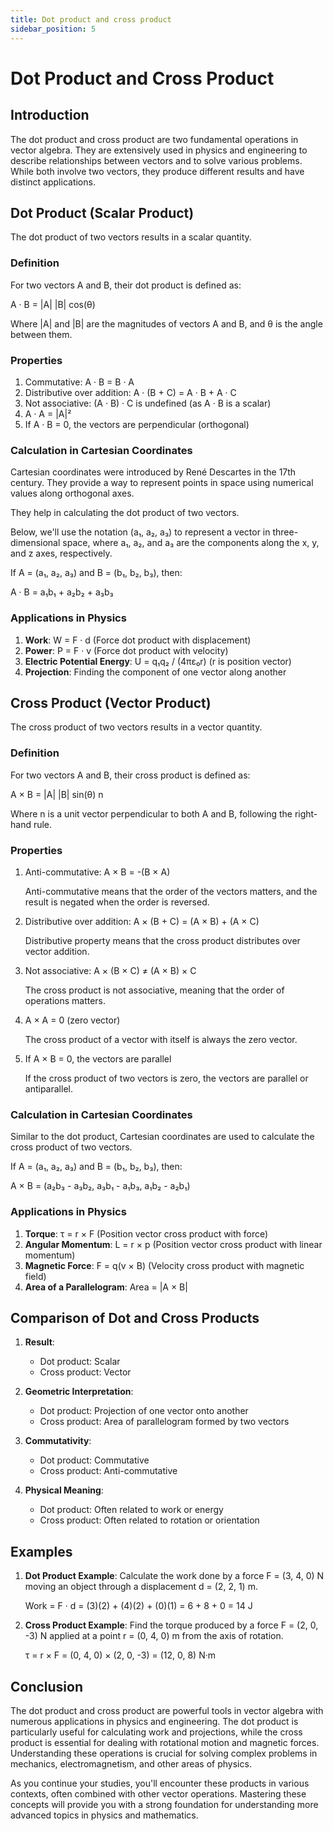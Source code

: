 ```yaml
---
title: Dot product and cross product
sidebar_position: 5
---
```

# Dot Product and Cross Product

## Introduction

The dot product and cross product are two fundamental operations in vector algebra. They are extensively used in physics and engineering to describe relationships between vectors and to solve various problems. While both involve two vectors, they produce different results and have distinct applications.

## Dot Product (Scalar Product)

The dot product of two vectors results in a scalar quantity.

### Definition

For two vectors A and B, their dot product is defined as:

A · B = |A| |B| cos(θ)

Where |A| and |B| are the magnitudes of vectors A and B, and θ is the angle between them.

### Properties

1. Commutative: A · B = B · A
2. Distributive over addition: A · (B + C) = A · B + A · C
3. Not associative: (A · B) · C is undefined (as A · B is a scalar)
4. A · A = |A|²
5. If A · B = 0, the vectors are perpendicular (orthogonal)

### Calculation in Cartesian Coordinates

Cartesian coordinates were introduced by René Descartes in the 17th century. They provide a way to represent points in space using numerical values along orthogonal axes.

They help in calculating the dot product of two vectors.

Below, we'll use the notation (a₁, a₂, a₃) to represent a vector in three-dimensional space, where a₁, a₂, and a₃ are the components along the x, y, and z axes, respectively.

If A = (a₁, a₂, a₃) and B = (b₁, b₂, b₃), then:

A · B = a₁b₁ + a₂b₂ + a₃b₃

### Applications in Physics

1. **Work**: W = F · d (Force dot product with displacement)
2. **Power**: P = F · v (Force dot product with velocity)
3. **Electric Potential Energy**: U = q₁q₂ / (4πε₀r) (r is position vector)
4. **Projection**: Finding the component of one vector along another

## Cross Product (Vector Product)

The cross product of two vectors results in a vector quantity.

### Definition

For two vectors A and B, their cross product is defined as:

A × B = |A| |B| sin(θ) n

Where n is a unit vector perpendicular to both A and B, following the right-hand rule.

### Properties

1. Anti-commutative: A × B = -(B × A) 

   Anti-commutative means that the order of the vectors matters, and the result is negated when the order is reversed.

2. Distributive over addition: A × (B + C) = (A × B) + (A × C)

   Distributive property means that the cross product distributes over vector addition.

3. Not associative: A × (B × C) ≠ (A × B) × C

    The cross product is not associative, meaning that the order of operations matters.

4. A × A = 0 (zero vector)

    The cross product of a vector with itself is always the zero vector.

5. If A × B = 0, the vectors are parallel

    If the cross product of two vectors is zero, the vectors are parallel or antiparallel.

### Calculation in Cartesian Coordinates

Similar to the dot product, Cartesian coordinates are used to calculate the cross product of two vectors.

If A = (a₁, a₂, a₃) and B = (b₁, b₂, b₃), then:

A × B = (a₂b₃ - a₃b₂, a₃b₁ - a₁b₃, a₁b₂ - a₂b₁)

### Applications in Physics

1. **Torque**: τ = r × F (Position vector cross product with force)
2. **Angular Momentum**: L = r × p (Position vector cross product with linear momentum)
3. **Magnetic Force**: F = q(v × B) (Velocity cross product with magnetic field)
4. **Area of a Parallelogram**: Area = |A × B|

## Comparison of Dot and Cross Products

1. **Result**:
    - Dot product: Scalar
    - Cross product: Vector

2. **Geometric Interpretation**:
    - Dot product: Projection of one vector onto another
    - Cross product: Area of parallelogram formed by two vectors

3. **Commutativity**:
    - Dot product: Commutative
    - Cross product: Anti-commutative

4. **Physical Meaning**:
    - Dot product: Often related to work or energy
    - Cross product: Often related to rotation or orientation

## Examples

1. **Dot Product Example**:
   Calculate the work done by a force F = (3, 4, 0) N moving an object through a displacement d = (2, 2, 1) m.

   Work = F · d = (3)(2) + (4)(2) + (0)(1) = 6 + 8 + 0 = 14 J

2. **Cross Product Example**:
   Find the torque produced by a force F = (2, 0, -3) N applied at a point r = (0, 4, 0) m from the axis of rotation.

   τ = r × F = (0, 4, 0) × (2, 0, -3) = (12, 0, 8) N·m

## Conclusion

The dot product and cross product are powerful tools in vector algebra with numerous applications in physics and engineering. The dot product is particularly useful for calculating work and projections, while the cross product is essential for dealing with rotational motion and magnetic forces. Understanding these operations is crucial for solving complex problems in mechanics, electromagnetism, and other areas of physics.

As you continue your studies, you'll encounter these products in various contexts, often combined with other vector operations. Mastering these concepts will provide you with a strong foundation for understanding more advanced topics in physics and mathematics.